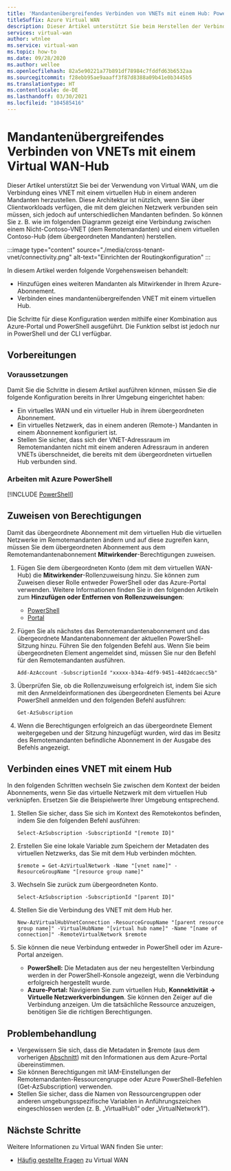 ```yaml
---
title: 'Mandantenübergreifendes Verbinden von VNETs mit einem Hub: PowerShell'
titleSuffix: Azure Virtual WAN
description: Dieser Artikel unterstützt Sie beim Herstellen der Verbindung mandantenübergreifender VNETs mit einem virtuellen Hub mithilfe von PowerShell.
services: virtual-wan
author: wtnlee
ms.service: virtual-wan
ms.topic: how-to
ms.date: 09/28/2020
ms.author: wellee
ms.openlocfilehash: 82a5e90221a77b891df78984c7fddfd63b6532aa
ms.sourcegitcommit: f28ebb95ae9aaaff3f87d8388a09b41e0b3445b5
ms.translationtype: HT
ms.contentlocale: de-DE
ms.lasthandoff: 03/30/2021
ms.locfileid: "104585416"
---
```

# <a name="connect-cross-tenant-vnets-to-a-virtual-wan-hub"></a>Mandantenübergreifendes Verbinden von VNETs mit einem Virtual WAN-Hub

Dieser Artikel unterstützt Sie bei der Verwendung von Virtual WAN, um die Verbindung eines VNET mit einem virtuellen Hub in einem anderen Mandanten herzustellen. Diese Architektur ist nützlich, wenn Sie über Clientworkloads verfügen, die mit dem gleichen Netzwerk verbunden sein müssen, sich jedoch auf unterschiedlichen Mandanten befinden. So können Sie z. B. wie im folgenden Diagramm gezeigt eine Verbindung zwischen einem Nicht-Contoso-VNET (dem Remotemandanten) und einem virtuellen Contoso-Hub (dem übergeordneten Mandanten) herstellen.

:::image type="content" source="./media/cross-tenant-vnet/connectivity.png" alt-text="Einrichten der Routingkonfiguration" :::

In diesem Artikel werden folgende Vorgehensweisen behandelt:

* Hinzufügen eines weiteren Mandanten als Mitwirkender in Ihrem Azure-Abonnement.
* Verbinden eines mandantenübergreifenden VNET mit einem virtuellen Hub.

Die Schritte für diese Konfiguration werden mithilfe einer Kombination aus Azure-Portal und PowerShell ausgeführt. Die Funktion selbst ist jedoch nur in PowerShell und der CLI verfügbar.

## <a name="before-you-begin"></a>Vorbereitungen

### <a name="prerequisites"></a>Voraussetzungen

Damit Sie die Schritte in diesem Artikel ausführen können, müssen Sie die folgende Konfiguration bereits in Ihrer Umgebung eingerichtet haben:

* Ein virtuelles WAN und ein virtueller Hub in ihrem übergeordneten Abonnement.
* Ein virtuelles Netzwerk, das in einem anderen (Remote-) Mandanten in einem Abonnement konfiguriert ist.
* Stellen Sie sicher, dass sich der VNET-Adressraum im Remotemandanten nicht mit einem anderen Adressraum in anderen VNETs überschneidet, die bereits mit dem übergeordneten virtuellen Hub verbunden sind.

### <a name="working-with-azure-powershell"></a>Arbeiten mit Azure PowerShell

[!INCLUDE [PowerShell](../../includes/vpn-gateway-cloud-shell-powershell.md)]

## <a name="assign-permissions"></a><a name="rights"></a>Zuweisen von Berechtigungen

Damit das übergeordnete Abonnement mit dem virtuellen Hub die virtuellen Netzwerke im Remotemandanten ändern und auf diese zugreifen kann, müssen Sie dem übergeordneten Abonnement aus dem Remotemandantenabonnement **Mitwirkender**-Berechtigungen zuweisen.

1. Fügen Sie dem übergeordneten Konto (dem mit dem virtuellen WAN-Hub) die **Mitwirkender**-Rollenzuweisung hinzu. Sie können zum Zuweisen dieser Rolle entweder PowerShell oder das Azure-Portal verwenden. Weitere Informationen finden Sie in den folgenden Artikeln zum **Hinzufügen oder Entfernen von Rollenzuweisungen**:

   * [PowerShell](../role-based-access-control/role-assignments-powershell.md)
   * [Portal](../role-based-access-control/role-assignments-portal.md)

1. Fügen Sie als nächstes das Remotemandantenabonnement und das übergeordnete Mandantenabonnement der aktuellen PowerShell-Sitzung hinzu. Führen Sie den folgenden Befehl aus. Wenn Sie beim übergeordneten Element angemeldet sind, müssen Sie nur den Befehl für den Remotemandanten ausführen.

   ```azurepowershell-interactive
   Add-AzAccount -SubscriptionId "xxxxx-b34a-4df9-9451-4402dcaecc5b"
   ```

1. Überprüfen Sie, ob die Rollenzuweisung erfolgreich ist, indem Sie sich mit den Anmeldeinformationen des übergeordneten Elements bei Azure PowerShell anmelden und den folgenden Befehl ausführen:

   ```azurepowershell-interactive
   Get-AzSubscription
   ```

1. Wenn die Berechtigungen erfolgreich an das übergeordnete Element weitergegeben und der Sitzung hinzugefügt wurden, wird das im Besitz des Remotemandanten befindliche Abonnement in der Ausgabe des Befehls angezeigt.

## <a name="connect-vnet-to-hub"></a><a name="connect"></a>Verbinden eines VNET mit einem Hub

In den folgenden Schritten wechseln Sie zwischen dem Kontext der beiden Abonnements, wenn Sie das virtuelle Netzwerk mit dem virtuellen Hub verknüpfen. Ersetzen Sie die Beispielwerte Ihrer Umgebung entsprechend.

1. Stellen Sie sicher, dass Sie sich im Kontext des Remotekontos befinden, indem Sie den folgenden Befehl ausführen:

   ```azurepowershell-interactive
   Select-AzSubscription -SubscriptionId "[remote ID]"
   ```

1. Erstellen Sie eine lokale Variable zum Speichern der Metadaten des virtuellen Netzwerks, das Sie mit dem Hub verbinden möchten.

   ```azurepowershell-interactive
   $remote = Get-AzVirtualNetwork -Name "[vnet name]" -ResourceGroupName "[resource group name]"
   ```

1. Wechseln Sie zurück zum übergeordneten Konto.

   ```azurepowershell-interactive
   Select-AzSubscription -SubscriptionId "[parent ID]"
   ```

1. Stellen Sie die Verbindung des VNET mit dem Hub her.

   ```azurepowershell-interactive
   New-AzVirtualHubVnetConnection -ResourceGroupName "[parent resource group name]" -VirtualHubName "[virtual hub name]" -Name "[name of connection]" -RemoteVirtualNetwork $remote
   ```

1. Sie können die neue Verbindung entweder in PowerShell oder im Azure-Portal anzeigen.

   * **PowerShell:** Die Metadaten aus der neu hergestellten Verbindung werden in der PowerShell-Konsole angezeigt, wenn die Verbindung erfolgreich hergestellt wurde.
   * **Azure-Portal:** Navigieren Sie zum virtuellen Hub, **Konnektivität -> Virtuelle Netzwerkverbindungen**. Sie können den Zeiger auf die Verbindung anzeigen. Um die tatsächliche Ressource anzuzeigen, benötigen Sie die richtigen Berechtigungen.
   
## <a name="troubleshooting"></a><a name="troubleshoot"></a>Problembehandlung

* Vergewissern Sie sich, dass die Metadaten in $remote (aus dem vorherigen [Abschnitt](#connect)) mit den Informationen aus dem Azure-Portal übereinstimmen.
* Sie können Berechtigungen mit IAM-Einstellungen der Remotemandanten-Ressourcengruppe oder Azure PowerShell-Befehlen (Get-AzSubscription) verwenden.
* Stellen Sie sicher, dass die Namen von Ressourcengruppen oder anderen umgebungsspezifische Variablen in Anführungszeichen eingeschlossen werden (z. B. „VirtualHub1“ oder „VirtualNetwork1“).

## <a name="next-steps"></a>Nächste Schritte

Weitere Informationen zu Virtual WAN finden Sie unter:

* [Häufig gestellte Fragen](virtual-wan-faq.md) zu Virtual WAN
